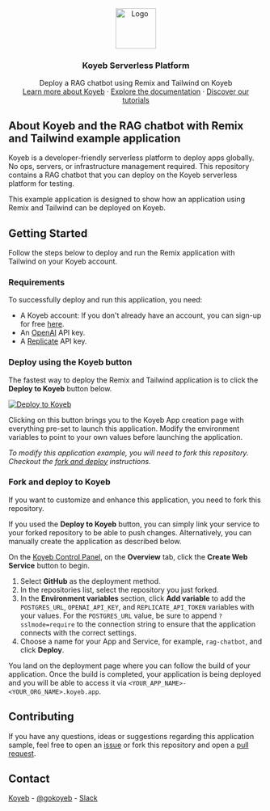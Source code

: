 <div align="center">
  <a href="https://koyeb.com">
    <img src="https://www.koyeb.com/static/images/icons/koyeb.svg" alt="Logo" width="80" height="80">
  </a>
  <h3 align="center">Koyeb Serverless Platform</h3>
  <p align="center">
    Deploy a RAG chatbot using Remix and Tailwind on Koyeb
    <br />
    <a href="https://koyeb.com">Learn more about Koyeb</a>
    ·
    <a href="https://koyeb.com/docs">Explore the documentation</a>
    ·
    <a href="https://koyeb.com/tutorials">Discover our tutorials</a>
  </p>
</div>


## About Koyeb and the RAG chatbot with Remix and Tailwind example application

Koyeb is a developer-friendly serverless platform to deploy apps globally. No ops, servers, or infrastructure management required.  This repository contains a RAG chatbot that you can deploy on the Koyeb serverless platform for testing.

This example application is designed to show how an application using Remix and Tailwind can be deployed on Koyeb.

## Getting Started

Follow the steps below to deploy and run the Remix application with Tailwind on your Koyeb account.

### Requirements

To successfully deploy and run this application, you need:

* A Koyeb account: If you don't already have an account, you can sign-up for free [here](https://app.koyeb.com/auth/signup).
* An [OpenAI](https://platform.openai.com) API key.
* A [Replicate](https://replicate.com) API key.

### Deploy using the Koyeb button

The fastest way to deploy the Remix and Tailwind application is to click the **Deploy to Koyeb** button below.

[![Deploy to Koyeb](https://www.koyeb.com/static/images/deploy/button.svg)](https://app.koyeb.com/deploy?name=chatbot-on-koyeb&type=git&repository=koyeb%2Fexample-rag-chatbot-postgres&branch=main&env%5BPOSTGRES_URL%5D=CHANGE_ME&env%5BREPLICATE_API_TOKEN%5D=CHANGE_ME&env%5BOPENAI_API_KEY%5D=CHANGE_ME)

Clicking on this button brings you to the Koyeb App creation page with everything pre-set to launch this application.  Modify the environment variables to point to your own values before launching the application.

_To modify this application example, you will need to fork this repository. Checkout the [fork and deploy](#fork-and-deploy-to-koyeb) instructions._

### Fork and deploy to Koyeb

If you want to customize and enhance this application, you need to fork this repository.

If you used the **Deploy to Koyeb** button, you can simply link your service to your forked repository to be able to push changes.
Alternatively, you can manually create the application as described below.

On the [Koyeb Control Panel](//app.koyeb.com/apps), on the **Overview** tab, click the **Create Web Service** button to begin.

1. Select **GitHub** as the deployment method.
2. In the repositories list, select the repository you just forked.
3. In the **Environment variables** section, click **Add variable** to add the `POSTGRES_URL`, `OPENAI_API_KEY`, and `REPLICATE_API_TOKEN` variables with your values.  For the `POSTGRES_URL` value, be sure to append `?sslmode=require` to the connection string to ensure that the application connects with the correct settings.
4. Choose a name for your App and Service, for example, `rag-chatbot`, and click **Deploy**.

You land on the deployment page where you can follow the build of your application. Once the build is completed, your application is being deployed and you will be able to access it via `<YOUR_APP_NAME>-<YOUR_ORG_NAME>.koyeb.app`.

## Contributing

If you have any questions, ideas or suggestions regarding this application sample, feel free to open an [issue](https://github.com/koyeb/example-rag-chatbot-postgres/issues) or fork this repository and open a [pull request](https://github.com/koyeb/example-rag-chatbot-postgres/pulls).

## Contact

[Koyeb](https://www.koyeb.com) - [@gokoyeb](https://twitter.com/gokoyeb) - [Slack](http://slack.koyeb.com/)
